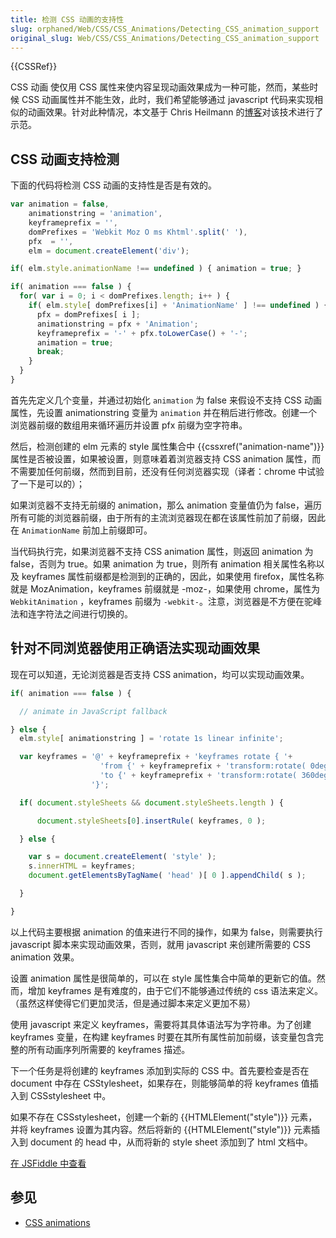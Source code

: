 ```yaml
---
title: 检测 CSS 动画的支持性
slug: orphaned/Web/CSS/CSS_Animations/Detecting_CSS_animation_support
original_slug: Web/CSS/CSS_Animations/Detecting_CSS_animation_support
---
```


{{CSSRef}}

CSS 动画 使仅用 CSS 属性来使内容呈现动画效果成为一种可能，然而，某些时候 CSS 动画属性并不能生效，此时，我们希望能够通过 javascript 代码来实现相似的动画效果。针对此种情况，本文基于 Chris Heilmann 的[博客](https://hacks.mozilla.org/2011/09/detecting-and-generating-css-animations-in-javascript/)对该技术进行了示范。

## CSS 动画支持检测

下面的代码将检测 CSS 动画的支持性是否是有效的。

```js
var animation = false,
    animationstring = 'animation',
    keyframeprefix = '',
    domPrefixes = 'Webkit Moz O ms Khtml'.split(' '),
    pfx  = '',
    elm = document.createElement('div');

if( elm.style.animationName !== undefined ) { animation = true; }

if( animation === false ) {
  for( var i = 0; i < domPrefixes.length; i++ ) {
    if( elm.style[ domPrefixes[i] + 'AnimationName' ] !== undefined ) {
      pfx = domPrefixes[ i ];
      animationstring = pfx + 'Animation';
      keyframeprefix = '-' + pfx.toLowerCase() + '-';
      animation = true;
      break;
    }
  }
}
```

首先先定义几个变量，并通过初始化 `animation` 为 false 来假设不支持 CSS 动画属性，先设置 animationstring 变量为 `animation` 并在稍后进行修改。创建一个浏览器前缀的数组用来循环遍历并设置 pfx 前缀为空字符串。

然后，检测创建的 elm 元素的 style 属性集合中 {{cssxref("animation-name")}} 属性是否被设置，如果被设置，则意味着着浏览器支持 CSS animation 属性，而不需要加任何前缀，然而到目前，还没有任何浏览器实现（译者：chrome 中试验了一下是可以的）；

如果浏览器不支持无前缀的 animation，那么 animation 变量值仍为 false，遍历所有可能的浏览器前缀，由于所有的主流浏览器现在都在该属性前加了前缀，因此在 `AnimationName` 前加上前缀即可。

当代码执行完，如果浏览器不支持 CSS animation 属性，则返回 animation 为 false，否则为 true。如果 animation 为 true，则所有 animation 相关属性名称以及 keyframes 属性前缀都是检测到的正确的，因此，如果使用 firefox，属性名称就是 MozAnimation，keyframes 前缀就是 -moz-，如果使用 chrome，属性为`WebkitAnimation` ，keyframes 前缀为 `-webkit-`。注意，浏览器是不方便在驼峰法和连字符法之间进行切换的。

## 针对不同浏览器使用正确语法实现动画效果

现在可以知道，无论浏览器是否支持 CSS animation，均可以实现动画效果。

```js
if( animation === false ) {

  // animate in JavaScript fallback

} else {
  elm.style[ animationstring ] = 'rotate 1s linear infinite';

  var keyframes = '@' + keyframeprefix + 'keyframes rotate { '+
                    'from {' + keyframeprefix + 'transform:rotate( 0deg ) }'+
                    'to {' + keyframeprefix + 'transform:rotate( 360deg ) }'+
                  '}';

  if( document.styleSheets && document.styleSheets.length ) {

      document.styleSheets[0].insertRule( keyframes, 0 );

  } else {

    var s = document.createElement( 'style' );
    s.innerHTML = keyframes;
    document.getElementsByTagName( 'head' )[ 0 ].appendChild( s );

  }

}
```

以上代码主要根据 animation 的值来进行不同的操作，如果为 false，则需要执行 javascript 脚本来实现动画效果，否则，就用 javascript 来创建所需要的 CSS animation 效果。

设置 animation 属性是很简单的，可以在 style 属性集合中简单的更新它的值。然而，增加 keyframes 是有难度的，由于它们不能够通过传统的 css 语法来定义。（虽然这样使得它们更加灵活，但是通过脚本来定义更加不易）

使用 javascript 来定义 keyframes，需要将其具体语法写为字符串。为了创建 keyframes 变量，在构建 keyframes 时要在其所有属性前加前缀，该变量包含完整的所有动画序列所需要的 keyframes 描述。

下一个任务是将创建的 keyframes 添加到实际的 CSS 中。首先要检查是否在 document 中存在 CSStylesheet，如果存在，则能够简单的将 keyframes 值插入到 CSSstylesheet 中。

如果不存在 CSSstylesheet，创建一个新的 {{HTMLElement("style")}} 元素，并将 keyframes 设置为其内容。然后将新的 {{HTMLElement("style")}} 元素插入到 document 的 head 中，从而将新的 style sheet 添加到了 html 文档中。

[在 JSFiddle 中查看](https://jsfiddle.net/codepo8/ATS2S/8/embedded/result)

## 参见

- [CSS animations](/en/CSS/CSS_animations)
